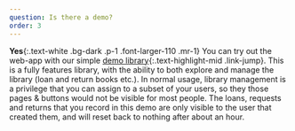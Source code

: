 ```yaml
---
question: Is there a demo?
order: 3
---
```

__Yes__{:.text-white .bg-dark .p-1 .font-larger-110 .mr-1} You can try out the web-app with our simple [demo library](/app/?demo){:.text-highlight-mid .link-jump}. This is a fully features library, with the ability to both explore and manage the library (loan and return books etc.). In normal usage, library management is a privilege that you can assign to a subset of your users, so they those pages & buttons would not be visible for most people. The loans, requests and returns that you record in this demo are only visible to the user that created them, and will reset back to nothing after about an hour.